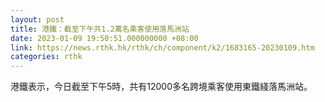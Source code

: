 ```yaml
---
layout: post
title: 港鐵：截至下午共1.2萬名乘客使用落馬洲站
date: 2023-01-09 19:50:51.000000000 +08:00
link: https://news.rthk.hk/rthk/ch/component/k2/1683165-20230109.htm
categories: rthk
---
```


港鐵表示，今日截至下午5時，共有12000多名跨境乘客使用東鐵綫落馬洲站。

